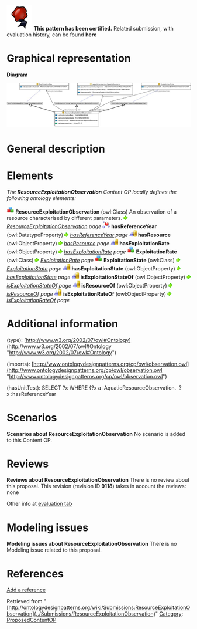 [![](../images/thumb/b/b5/Certified.png/70px-Certified.png)](../Image/Certified.png "Certified.png") __This pattern has been certified.__
Related submission, with evaluation history, can be found __here__





#  Graphical representation


__Diagram__




[![Image:Resourceexploitation.jpg](../images/1/12/Resourceexploitation.jpg)](../Image/Resourceexploitation.jpg "Image:Resourceexploitation.jpg")




#  General description


  




#  Elements


_The __ResourceExploitationObservation__ Content OP locally defines the following ontology elements:_



[![Class](../images/thumb/2/27/Class.gif/20px-Class.gif)](../Image/Class.gif "Class") __ResourceExploitationObservation__ (owl:Class) An observation of a resource characterised by different parameters. 
 [![](../images/thumb/8/87/ArrowRight.gif/11px-ArrowRight.gif)](../Image/ArrowRight.gif "ArrowRight.gif") _[ResourceExploitationObservation](../Submissions/ResourceExploitationObservation/ResourceExploitationObservation "Submissions:ResourceExploitationObservation/ResourceExploitationObservation") page_
[![DatatypeProperty](../images/thumb/a/a5/DatatypeProperty.gif/20px-DatatypeProperty.gif)](../Image/DatatypeProperty.gif "DatatypeProperty") __hasReferenceYear__ (owl:DatatypeProperty) 
 [![](../images/thumb/8/87/ArrowRight.gif/11px-ArrowRight.gif)](../Image/ArrowRight.gif "ArrowRight.gif") _[hasReferenceYear](../Submissions/ResourceExploitationObservation/hasReferenceYear "Submissions:ResourceExploitationObservation/hasReferenceYear") page_
[![ObjectProperty](../images/thumb/c/c3/ObjectProperty.gif/20px-ObjectProperty.gif)](../Image/ObjectProperty.gif "ObjectProperty") __hasResource__ (owl:ObjectProperty) 
 [![](../images/thumb/8/87/ArrowRight.gif/11px-ArrowRight.gif)](../Image/ArrowRight.gif "ArrowRight.gif") _[hasResource](../Submissions/ResourceExploitationObservation/hasResource "Submissions:ResourceExploitationObservation/hasResource") page_
[![ObjectProperty](../images/thumb/c/c3/ObjectProperty.gif/20px-ObjectProperty.gif)](../Image/ObjectProperty.gif "ObjectProperty") __hasExploitationRate__ (owl:ObjectProperty) 
 [![](../images/thumb/8/87/ArrowRight.gif/11px-ArrowRight.gif)](../Image/ArrowRight.gif "ArrowRight.gif") _[hasExploitationRate](../Submissions/ResourceExploitationObservation/hasExploitationRate "Submissions:ResourceExploitationObservation/hasExploitationRate") page_
[![Class](../images/thumb/2/27/Class.gif/20px-Class.gif)](../Image/Class.gif "Class") __ExploitationRate__ (owl:Class) 
 [![](../images/thumb/8/87/ArrowRight.gif/11px-ArrowRight.gif)](../Image/ArrowRight.gif "ArrowRight.gif") _[ExploitationRate](../Submissions/ResourceExploitationObservation/ExploitationRate "Submissions:ResourceExploitationObservation/ExploitationRate") page_
[![Class](../images/thumb/2/27/Class.gif/20px-Class.gif)](../Image/Class.gif "Class") __ExploitationState__ (owl:Class) 
 [![](../images/thumb/8/87/ArrowRight.gif/11px-ArrowRight.gif)](../Image/ArrowRight.gif "ArrowRight.gif") _[ExploitationState](../Submissions/ResourceExploitationObservation/ExploitationState "Submissions:ResourceExploitationObservation/ExploitationState") page_
[![ObjectProperty](../images/thumb/c/c3/ObjectProperty.gif/20px-ObjectProperty.gif)](../Image/ObjectProperty.gif "ObjectProperty") __hasExploitationState__ (owl:ObjectProperty) 
 [![](../images/thumb/8/87/ArrowRight.gif/11px-ArrowRight.gif)](../Image/ArrowRight.gif "ArrowRight.gif") _[hasExploitationState](../Submissions/ResourceExploitationObservation/hasExploitationState "Submissions:ResourceExploitationObservation/hasExploitationState") page_
[![ObjectProperty](../images/thumb/c/c3/ObjectProperty.gif/20px-ObjectProperty.gif)](../Image/ObjectProperty.gif "ObjectProperty") __isExploitationStateOf__ (owl:ObjectProperty) 
 [![](../images/thumb/8/87/ArrowRight.gif/11px-ArrowRight.gif)](../Image/ArrowRight.gif "ArrowRight.gif") _[isExploitationStateOf](../Submissions/ResourceExploitationObservation/isExploitationStateOf "Submissions:ResourceExploitationObservation/isExploitationStateOf") page_
[![ObjectProperty](../images/thumb/c/c3/ObjectProperty.gif/20px-ObjectProperty.gif)](../Image/ObjectProperty.gif "ObjectProperty") __isResourceOf__ (owl:ObjectProperty) 
 [![](../images/thumb/8/87/ArrowRight.gif/11px-ArrowRight.gif)](../Image/ArrowRight.gif "ArrowRight.gif") _[isResourceOf](../Submissions/ResourceExploitationObservation/isResourceOf "Submissions:ResourceExploitationObservation/isResourceOf") page_
[![ObjectProperty](../images/thumb/c/c3/ObjectProperty.gif/20px-ObjectProperty.gif)](../Image/ObjectProperty.gif "ObjectProperty") __isExploitationRateOf__ (owl:ObjectProperty) 
 [![](../images/thumb/8/87/ArrowRight.gif/11px-ArrowRight.gif)](../Image/ArrowRight.gif "ArrowRight.gif") _[isExploitationRateOf](../Submissions/ResourceExploitationObservation/isExploitationRateOf "Submissions:ResourceExploitationObservation/isExploitationRateOf") page_
#  Additional information


(type): [http://www.w3.org/2002/07/owl#Ontology](http://www.w3.org/2002/07/owl#Ontology "http://www.w3.org/2002/07/owl#Ontology")


(imports): [http://www.ontologydesignpatterns.org/cp/owl/observation.owl](http://www.ontologydesignpatterns.org/cp/owl/observation.owl "http://www.ontologydesignpatterns.org/cp/owl/observation.owl")


(hasUnitTest): SELECT ?x WHERE {?x a :AquaticResourceObservation.  ?x :hasReferenceYear



#  Scenarios



__Scenarios about ResourceExploitationObservation__
No scenario is added to this Content OP.




#  Reviews



__Reviews about ResourceExploitationObservation__
There is no review about this proposal.
This revision (revision ID __9118__) takes in account the reviews: none


Other info at [evaluation tab](http://ontologydesignpatterns.org/wiki/index.php?title=Submissions:ResourceExploitationObservation&action=evaluation "http://ontologydesignpatterns.org/wiki/index.php?title=Submissions:ResourceExploitationObservation&action=evaluation")




  




#  Modeling issues



__Modeling issues about ResourceExploitationObservation__
There is no Modeling issue related to this proposal.




  




#  References


[Add a reference](index.php@title=Odp%253AAdd_reference&subject=../Submissions/ResourceExploitationObservation "http://ontologydesignpatterns.org/wiki/index.php?title=Odp:Add_reference&subject=Submissions%3AResourceExploitationObservation")


  






Retrieved from "[http://ontologydesignpatterns.org/wiki/Submissions:ResourceExploitationObservation](../Submissions/ResourceExploitationObservation)"
 [Category](http://ontologydesignpatterns.org/wiki/Special:Categories "Special:Categories"): [ProposedContentOP](../Category/ProposedContentOP "Category:ProposedContentOP")